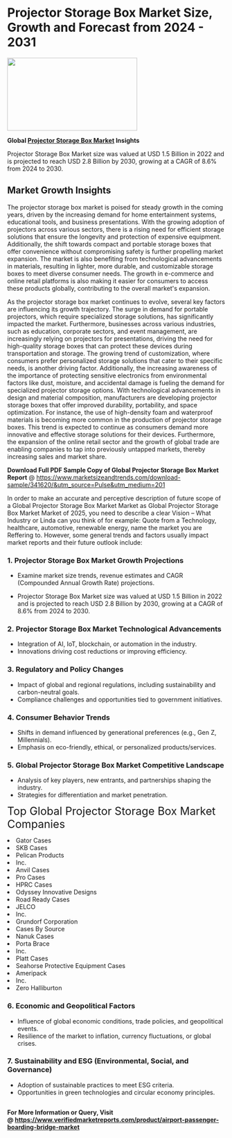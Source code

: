 <H1>Projector Storage Box Market Size, Growth and Forecast from 2024 - 2031</H1><img class="aligncenter size-medium wp-image-584254" src="https://thirdeyenews.in/wp-content/uploads/2024/09/Global-Market-Research-300x168.jpeg" alt="" width="300" height="168" /><p><strong>Global&nbsp;<a href="https://www.marketsizeandtrends.com/download-sample/341620/&amp;utm_source=Pulse&amp;utm_medium=201">Projector Storage Box Market</a> Insights</strong></p><p>Projector Storage Box Market size was valued at USD 1.5 Billion in 2022 and is projected to reach USD 2.8 Billion by 2030, growing at a CAGR of 8.6% from 2024 to 2030.</p><p><h2>Market Growth Insights</h2> <p>The projector storage box market is poised for steady growth in the coming years, driven by the increasing demand for home entertainment systems, educational tools, and business presentations. With the growing adoption of projectors across various sectors, there is a rising need for efficient storage solutions that ensure the longevity and protection of expensive equipment. Additionally, the shift towards compact and portable storage boxes that offer convenience without compromising safety is further propelling market expansion. The market is also benefiting from technological advancements in materials, resulting in lighter, more durable, and customizable storage boxes to meet diverse consumer needs. The growth in e-commerce and online retail platforms is also making it easier for consumers to access these products globally, contributing to the overall market's expansion. </p> <p>As the projector storage box market continues to evolve, several key factors are influencing its growth trajectory. The surge in demand for portable projectors, which require specialized storage solutions, has significantly impacted the market. Furthermore, businesses across various industries, such as education, corporate sectors, and event management, are increasingly relying on projectors for presentations, driving the need for high-quality storage boxes that can protect these devices during transportation and storage. The growing trend of customization, where consumers prefer personalized storage solutions that cater to their specific needs, is another driving factor. Additionally, the increasing awareness of the importance of protecting sensitive electronics from environmental factors like dust, moisture, and accidental damage is fueling the demand for specialized projector storage options. With technological advancements in design and material composition, manufacturers are developing projector storage boxes that offer improved durability, portability, and space optimization. For instance, the use of high-density foam and waterproof materials is becoming more common in the production of projector storage boxes. This trend is expected to continue as consumers demand more innovative and effective storage solutions for their devices. Furthermore, the expansion of the online retail sector and the growth of global trade are enabling companies to tap into previously untapped markets, thereby increasing sales and market share. </p><p><span class=""><strong>Download Full PDF Sample Copy of Global Projector Storage Box Market Report</strong> @ <a href="https://www.marketsizeandtrends.com/download-sample/341620/&amp;utm_source=Pulse&amp;utm_medium=201" target="_blank">https://www.marketsizeandtrends.com/download-sample/341620/&amp;utm_source=Pulse&amp;utm_medium=201</a></span></p><p>In order to make an accurate and perceptive description of future scope of a Global&nbsp;Projector Storage Box Market Market as Global&nbsp;Projector Storage Box Market Market of 2025, you need to describe a clear Vision &ndash; What Industry or Linda can you think of for example: Quote from a Technology, healthcare, automotive, renewable energy, name the market you are Reffering to. However, some general trends and factors usually impact market reports and their future outlook include:</p><h3>1.&nbsp;<strong>Projector Storage Box Market Growth Projections</strong></h3><ul><li>Examine market size trends, revenue estimates and CAGR (Compounded Annual Growth Rate) projections.</li><li><p>Projector Storage Box Market size was valued at USD 1.5 Billion in 2022 and is projected to reach USD 2.8 Billion by 2030, growing at a CAGR of 8.6% from 2024 to 2030.</p></li></ul><h3>2.&nbsp;<strong>Projector Storage Box Market Technological Advancements</strong></h3><ul><li>Integration of AI, IoT, blockchain, or automation in the industry.</li><li>Innovations driving cost reductions or improving efficiency.</li></ul><h3>3.&nbsp;<strong>Regulatory and Policy Changes</strong></h3><ul><li>Impact of global and regional regulations, including sustainability and carbon-neutral goals.</li><li>Compliance challenges and opportunities tied to government initiatives.</li></ul><h3>4.&nbsp;<strong>Consumer Behavior Trends</strong></h3><ul><li>Shifts in demand influenced by generational preferences (e.g., Gen Z, Millennials).</li><li>Emphasis on eco-friendly, ethical, or personalized products/services.</li></ul><h3>5.&nbsp;<strong>Global Projector Storage Box Market Competitive Landscape</strong></h3><ul><li>Analysis of key players, new entrants, and partnerships shaping the industry.</li><li>Strategies for differentiation and market penetration.</li></ul><p data-pm-slice="1 1 []"><span style="color: inherit; font-family: inherit; font-size: 25px;">Top Global Projector Storage Box Market Companies</span></p><div class="" data-test-id=""><p><li>Gator Cases</li><li> SKB Cases</li><li> Pelican Products</li><li> Inc.</li><li> Anvil Cases</li><li> Pro Cases</li><li> HPRC Cases</li><li> Odyssey Innovative Designs</li><li> Road Ready Cases</li><li> JELCO</li><li> Inc.</li><li> Grundorf Corporation</li><li> Cases By Source</li><li> Nanuk Cases</li><li> Porta Brace</li><li> Inc.</li><li> Platt Cases</li><li> Seahorse Protective Equipment Cases</li><li> Ameripack</li><li> Inc.</li><li> Zero Halliburton</li></p></div><h3>6.&nbsp;<strong>Economic and Geopolitical Factors</strong></h3><ul><li>Influence of global economic conditions, trade policies, and geopolitical events.</li><li>Resilience of the market to inflation, currency fluctuations, or global crises.</li></ul><h3>7.&nbsp;<strong>Sustainability and ESG (Environmental, Social, and Governance)</strong></h3><ul><li>Adoption of sustainable practices to meet ESG criteria.</li><li>Opportunities in green technologies and circular economy principles.</li></ul><h2><strong style="font-size: 14px;">For More Information or Query, Visit @&nbsp;</strong><a style="background-color: #ffffff; font-size: 14px;" href="https://www.marketsizeandtrends.com/report/projector-storage-box-market/" target="_blank">https://www.verifiedmarketreports.com/product/airport-passenger-boarding-bridge-market</a></h2>
